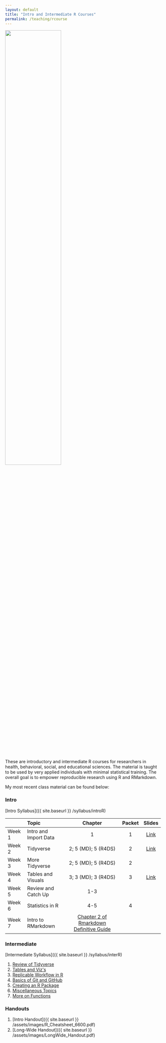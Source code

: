 ```yaml
---
layout: default
title: "Intro and Intermediate R Courses"
permalink: /teaching/rcourse
---
```


<img src="{{ site.baseurl }}/assets/images/Rstats_logo.png" width="60%">

These are introductory and intermediate R courses for researchers in health, behavioral, social, and educational sciences. The material is taught to be used by very applied individuals with minimal statistical training. The overall goal is to empower reproducible research using R and RMarkdown.

My most recent class material can be found below:

### Intro

[Intro Syllabus]({{ site.baseurl }} /syllabus/introR)

| &nbsp;  |     Topic               | Chapter                   | Packet  | Slides
|---------|:------------------------|:-------------------------:|:-------:|:-------------------------------------------------------------------:
| Week 1  | Intro and Import Data   | 1                         | 1       | [Link](https://tysonstanley.github.io/introR/01_Intro.html)
| Week 2  | Tidyverse               | 2; 5 (MD); 5 (R4DS)       | 2       | [Link](https://tysonstanley.github.io/introR/02_Tidyverse.html)
| Week 3  | More Tidyverse          | 2; 5 (MD); 5 (R4DS)       | 2       |
| Week 4  | Tables and Visuals      | 3; 3 (MD); 3 (R4DS)       | 3       | [Link](https://tysonstanley.github.io/introR/03_UnderstandData.html)
| Week 5  | Review and Catch Up     | 1-3                       | &nbsp;  |
| Week 6  | Statistics in R         | 4-5                       | 4       |
| Week 7  | Intro to RMarkdown      | [Chapter 2 of Rmarkdown Definitive Guide](https://bookdown.org/yihui/rmarkdown/basics.html) | &nbsp; | &nbsp;



### Intermediate

[Intermediate Syllabus]({{ site.baseurl }} /syllabus/interR)

1. [Review of Tidyverse](https://tysonstanley.github.io/Graduate_R_Courses/intermediate/01_Review.html)
2. [Tables and Viz's](https://tysonstanley.github.io/Graduate_R_Courses/intermediate/02_tables_viz.html)
3. [Replicable Workflow in R](https://tysonstanley.github.io/Graduate_R_Courses/intermediate/03_RepWorkflow.html)
4. [Basics of Git and GitHub](https://tysonstanley.github.io/Graduate_R_Courses/intermediate/04_github.html)
5. [Creating an R Package](https://tysonstanley.github.io/Graduate_R_Courses/intermediate/05_OwnPackage.html)
6. [Miscellaneous Topics](https://tysonstanley.github.io/Graduate_R_Courses/intermediate/06_Misc.html)
7. [More on Functions](https://tysonstanley.github.io/Graduate_R_Courses/intermediate/07_Functions2.html)


### Handouts

1. [Intro Handout]({{ site.baseurl }} /assets/images/R_Cheatsheet_6600.pdf)
2. [Long-Wide Handout]({{ site.baseurl }} /assets/images/LongWide_Handout.pdf)
